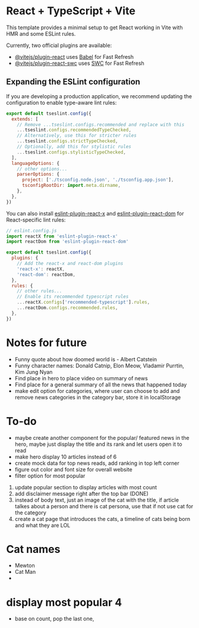 # React + TypeScript + Vite

This template provides a minimal setup to get React working in Vite with HMR and some ESLint rules.

Currently, two official plugins are available:

- [@vitejs/plugin-react](https://github.com/vitejs/vite-plugin-react/blob/main/packages/plugin-react/README.md) uses [Babel](https://babeljs.io/) for Fast Refresh
- [@vitejs/plugin-react-swc](https://github.com/vitejs/vite-plugin-react-swc) uses [SWC](https://swc.rs/) for Fast Refresh

## Expanding the ESLint configuration

If you are developing a production application, we recommend updating the configuration to enable type-aware lint rules:

```js
export default tseslint.config({
  extends: [
    // Remove ...tseslint.configs.recommended and replace with this
    ...tseslint.configs.recommendedTypeChecked,
    // Alternatively, use this for stricter rules
    ...tseslint.configs.strictTypeChecked,
    // Optionally, add this for stylistic rules
    ...tseslint.configs.stylisticTypeChecked,
  ],
  languageOptions: {
    // other options...
    parserOptions: {
      project: ['./tsconfig.node.json', './tsconfig.app.json'],
      tsconfigRootDir: import.meta.dirname,
    },
  },
})
```

You can also install [eslint-plugin-react-x](https://github.com/Rel1cx/eslint-react/tree/main/packages/plugins/eslint-plugin-react-x) and [eslint-plugin-react-dom](https://github.com/Rel1cx/eslint-react/tree/main/packages/plugins/eslint-plugin-react-dom) for React-specific lint rules:

```js
// eslint.config.js
import reactX from 'eslint-plugin-react-x'
import reactDom from 'eslint-plugin-react-dom'

export default tseslint.config({
  plugins: {
    // Add the react-x and react-dom plugins
    'react-x': reactX,
    'react-dom': reactDom,
  },
  rules: {
    // other rules...
    // Enable its recommended typescript rules
    ...reactX.configs['recommended-typescript'].rules,
    ...reactDom.configs.recommended.rules,
  },
})
```


# Notes for future
- Funny quote about how doomed world is - Albert Catstein
- Funny character names: Donald Catnip, Elon Meow, Vladamir Purrtin, Kim Jung Nyan
- Find place in hero to place video on summary of news 
- Find place for a general summary of all the news that happened today
- make edit option for categories, where user can choose to add and remove news categories in the category bar, store it in localStorage


# To-do
- maybe create another component for the popular/ featured news in the hero, maybe just display the title and its rank and let users open it to read
- make hero display 10 articles instead of 6
- create mock data for top news reads, add ranking in top left corner
- figure out color and font size for overall website
- filter option for most popular
1. update popular section to display articles with most count
1. add disclaimer message right after the top bar (DONE)
2. instead of body text, just an image of the cat with the title, if article talkes about a person and there is cat persona, use that if not use cat for the category
3. create a cat page that introduces the cats, a timeline of cats being born and what they are LOL


# Cat names
- Mewton
- Cat Man
- 


# display most popular 4
- base on count, pop the last one, 